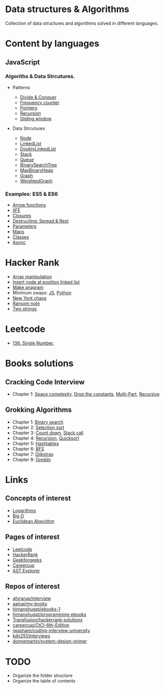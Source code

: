 # Data structures & Algorithms

Collection of data structures and algorithms solved in different languages.

# Content by languages

## JavaScript

### Algoriths & Data Strcutures.

-   Patterns

    -   [Divide & Conquer](javascript/ads/patterns/divide_conquer.js)
    -   [Frequency counter](javascript/ads/patterns/frequency_counter.js)
    -   [Pointers](javascript/ads/patterns/pointers.js)
    -   [Recursion](javascript/ads/patterns/recursion.js)
    -   [Sliding window](javascript/ads/patterns/sliding_window.js)

-   Data Strcutures

    -   [Node](javascript/ads/datastructures/Node.js)
    -   [LinkedList](javascript/ads/datastructures/LinkedList.js)
    -   [DoublyLinkedList](javascript/ads/datastructures/DoublyLinkedList.js)
    -   [Stack](javascript/ads/datastructures/Stack.js)
    -   [Queue](javascript/ads/datastructures/Queue.js)
    -   [BinarySearchTree](javascript/ads/datastructures/BinarySearchTree.js)
    -   [MaxBinaryHeap](javascript/ads/datastructures/MaxBinaryHeap.js)
    -   [Graph](javascript/ads/datastructures/Graph.js)
    -   [WeightedGraph](javascript/ads/datastructures/WeightedGraph.js)

### Examples: ES5 & ES6

-   [Arrow functions](javascript/cjs/arrow.js)
-   [IIFE](javascript/cjs/IIFE.js)
-   [Closures](javascript/cjs/closures.js)
-   [Destructing: Spread & Rest](javascript/cjs/destructing.js)
-   [Parameters](javascript/cjs/parameters.js)
-   [Maps](javascript/cjs/maps.js)
-   [Classes](javascript/cjs/classes.js)
-   [Async](javascript/cjs/async.js)

# Hacker Rank

-   [Array manipulation](platforms/hackerrank/array_manipulation.js)
-   [Insert node at position linked list](platforms/hackerrank/insert_node_at_position_linked_list.js)
-   [Make anagram](platforms/hackerrank/make_anagram.js)
-   Minimum swaps: [JS](platforms/hackerrank/minimum_swaps.js), [Python](platforms/hackerrank/minimum_swaps.py)
-   [New York chaos](platforms/hackerrank/new_york_chaos.js)
-   [Ransom note](platforms/hackerrank/ransom_note.js)
-   [Two strings](platforms/hackerrank/two_strings.js)

# Leetcode

-   [136. Single Number.](platforms/leetcode/single_number.js)


# Books solutions

## Cracking Code Interview

-   Chapter 1: [Space complexity](books/crco/chapter0/space_complexity.py), [Drop the constants](books/crco/chapter0/drop_constants.py), [Multi-Part](books/crco/chapter0/multi_part.py), [Recursive](books/crco/chapter0/recursive.py)

## Grokking Algorithms

-   Chapter 1: [Binary search](books/grokking/chapter1/binary_search.py)
-   Chapter 2: [Selection sort](books/grokking/chapter2/selection_sort.py)
-   Chapter 3: [Count down](books/grokking/chapter3/count_down.py), [Stack call](books/grokking/chapter3/stack.py)
-   Chapter 4: [Recursion](books/grokking/chapter4/recursive.py), [Quicksort](books/grokking/chapter4/quicksort.py)
-   Chapter 5: [Hashtables](books/grokking/chapter5/hastable.py)
-   Chapter 6: [BFS](books/grokking/chapter6/breadth_first_search.py)
-   Chapter 7: [Dijkstras](books/grokking/chapter7/dijkstras.py)
-   Chapter 8: [Greddy](books/grokking/chapter7/greddy.py)

# Links

## Concepts of interest

-   [Logarithms](https://www.khanacademy.org/math/algebra2/x2ec2f6f830c9fb89:logs/x2ec2f6f830c9fb89:log-intro/v/logarithms)
-   [Big O](https://www.youtube.com/watch?v=v4cd1O4zkGw)
-   [Euclidean Algorithm](https://www.khanacademy.org/computing/computer-science/cryptography/modarithmetic/a/the-euclidean-algorithm)

## Pages of interest

-   [Leetcode](https://leetcode.com/)
-   [HackerRank](https://www.hackerrank.com/)
-   [Geekforgeeks](https://www.geeksforgeeks.org/)
-   [Careercup](https://www.careercup.com/)
-   [AST Explorer](https://astexplorer.net/)

## Repos of interest

-   [aforarup/interview](https://github.com/aforarup/interview)
-   [aainaj/my-books](https://github.com/aainaj/my-books)
-   [himanshugpt/ebooks-1](https://github.com/himanshugpt/ebooks-1)
-   [himanshugpt/programming-ebooks](https://github.com/himanshugpt/programming-ebooks)
-   [Transfusion/hackerrank-solutions](https://github.com/Transfusion/hackerrank-solutions)
-   [careercup/CtCI-6th-Edition](https://github.com/careercup/CtCI-6th-Edition)
-   [jwasham/coding-interview-university](https://github.com/jwasham/coding-interview-university)
-   [kdn251/interviews](https://github.com/kdn251/interviews)
-   [donnemartin/system-design-primer](https://github.com/donnemartin/system-design-primer)

# TODO

-   Organize the folder structure
-   Organize the table of contents
